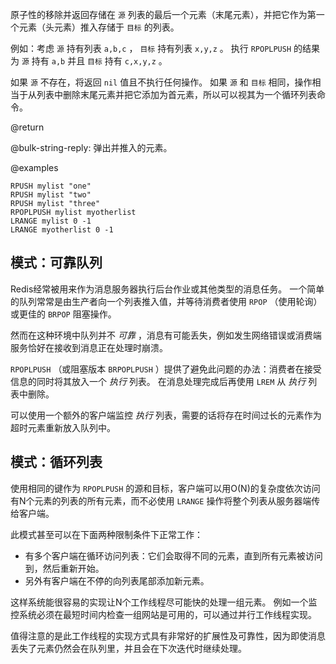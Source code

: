 原子性的移除并返回存储在 `源` 列表的最后一个元素（末尾元素），并把它作为第一个元素（头元素）推入存储于 `目标` 的列表。

例如：考虑 `源` 持有列表 `a,b,c` ， `目标` 持有列表 `x,y,z` 。
执行 `RPOPLPUSH` 的结果为 `源` 持有 `a,b` 并且 `目标` 持有 `c,x,y,z` 。

如果 `源` 不存在，将返回 `nil` 值且不执行任何操作。
如果 `源` 和 `目标` 相同，操作相当于从列表中删除末尾元素并把它添加为首元素，所以可以视其为一个循环列表命令。

@return

@bulk-string-reply: 弹出并推入的元素。

@examples

```cli
RPUSH mylist "one"
RPUSH mylist "two"
RPUSH mylist "three"
RPOPLPUSH mylist myotherlist
LRANGE mylist 0 -1
LRANGE myotherlist 0 -1
```

## 模式：可靠队列

Redis经常被用来作为消息服务器执行后台作业或其他类型的消息任务。
一个简单的队列常常是由生产者向一个列表推入值，并等待消费者使用 `RPOP` （使用轮询）或更佳的 `BRPOP` 阻塞操作。

然而在这种环境中队列并不 _可靠_ ，消息有可能丢失，例如发生网络错误或消费端服务恰好在接收到消息正在处理时崩溃。

`RPOPLPUSH` （或阻塞版本 `BRPOPLPUSH` ）提供了避免此问题的办法：消费者在接受信息的同时将其放入一个 _执行_ 列表。
在消息处理完成后再使用 `LREM` 从 _执行_ 列表中删除。

可以使用一个额外的客户端监控 _执行_ 列表，需要的话将存在时间过长的元素作为超时元素重新放入队列中。

## 模式：循环列表

使用相同的键作为 `RPOPLPUSH` 的源和目标，客户端可以用O(N)的复杂度依次访问有N个元素的列表的所有元素，而不必使用 `LRANGE` 操作将整个列表从服务器端传给客户端。

此模式甚至可以在下面两种限制条件下正常工作：

* 有多个客户端在循环访问列表：它们会取得不同的元素，直到所有元素被访问到，然后重新开始。
* 另外有客户端在不停的向列表尾部添加新元素。

这样系统能很容易的实现让N个工作线程尽可能快的处理一组元素。
例如一个监控系统必须在最短时间内检查一组网站是可用的，可以通过并行工作线程实现。

值得注意的是此工作线程的实现方式具有非常好的扩展性及可靠性，因为即使消息丢失了元素仍然会在队列里，并且会在下次迭代时继续处理。
